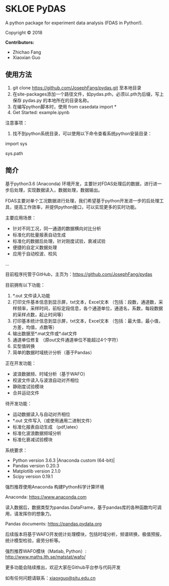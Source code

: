 # SKLOE PyDAS

A python package for experiment data analysis (FDAS in Python!).

Copyright &copy; 2018

**Contributors:**
* Zhichao Fang
* Xiaoxian Guo

## 使用方法

1. git clone https://github.com/JosephFang/pydas.git 至本地目录
2. 在site-packages添加一个路径文件，如pydas.pth，必须以.pth为后缀，写上保存 pydas.py 的本地所在的目录名称。
3. 在编写python脚本时，使用 from casedata import *
4. Get Started: example.ipynb

注意事项：

1. 找不到python系统目录，可以使用以下命令查看系统python安装目录：

import sys

sys.path

## 简介

基于python3.6 (Anaconda) 环境开发，主要针对FDAS处理后的数据，进行进一步后处理，实现数据读入，数据处理，数据输出。

FDAS主要对单个工况数据进行处理，我们希望基于python开发进一步的后处理工具，提高工作效率，并提供python接口，可以实现更多的实时功能。

主要应用场景：

- 针对不同工况，同一通道的数据横向对比分析
- 标准化的批量报表自动生成
- 标准化的数据后处理，针对刚度试验，衰减试验
- 便捷的自定义数据处理
- 应用于自动校波、校风

...

目前程序托管于GitHub，主页为：https://github.com/JosephFang/pydas

目前拥有以下功能：

1. *.out 文件读入功能
2. 打印文件基本信息到显示屏，txt文本，Excel文本 （包括：段数，通道数，采样频率，采样时间，前标定段信息，各个通道单位，通道名，系数，每段数据的采样点数，起止时间等）
3. 打印基本统计信息到显示屏，txt文本，Excel文本 （包括：最大值，最小值，方差，均值，点数等）
4. 输出数据至*.mat文件或*.dat文件
5. 通道单位修复 （原out文件通道单位不能超过4个字符）
6. 实型值转换
7. 简单的数据时域统计分析（基于Pandas）

正在开发功能：

- 波浪数据频、时域分析（基于WAFO）
- 校波文件读入与波浪自动对齐相位
- 静刚度试验模块
- 合并运动文件

待开发功能：

- 运动数据读入与自动对齐相位
- *.out 文件写入（或使用通用二进制文件）
- 标准化报表自动生成 （pdf,latex）
- 标准化波浪数据频域分析
- 标准化衰减试验模块

系统要求：

- Python version 3.6.3 |Anaconda custom (64-bit)|
- Pandas version 0.20.3
- Matplotlib version 2.1.0
- Scipy version 0.19.1

强烈推荐使用Anaconda 构建Python科学计算环境

Anaconda: https://www.anaconda.com

读入数据后，数据类型为pandas.DataFrame，基于pandas库的各种函数均可调用，请发挥你的想象力。

Pandas documents: https://pandas.pydata.org

后续版本将基于WAFO开发统计处理模块，包括时域分析，频谱转换，极值预报，统计模型检验，疲劳分析等。

强烈推荐WAFO模块（Matlab, Python）: http://www.maths.lth.se/matstat/wafo/

更多功能会陆续推出，欢迎大家在Github平台参与代码开发

如有任何问题请联系：xiaoxguo@sjtu.edu.cn
